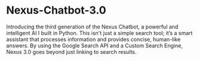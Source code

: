 # Nexus-Chatbot-3.0
Introducing the third generation of the Nexus Chatbot, a powerful and intelligent AI I built in Python. This isn't just a simple search tool; it’s a smart assistant that processes information and provides concise, human-like answers. By using the Google Search API and a Custom Search Engine, Nexus 3.0 goes beyond just linking to search results.
